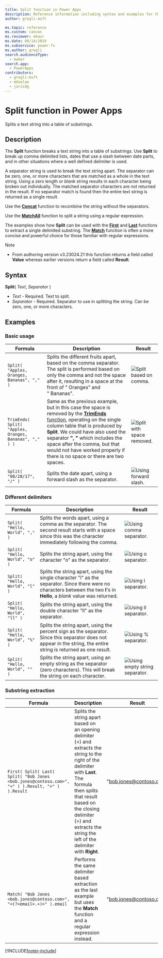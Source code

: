 ```yaml
---
title: Split function in Power Apps
description: Reference information including syntax and examples for the Split function in Power Apps.
author: gregli-msft

ms.topic: reference
ms.custom: canvas
ms.reviewer: mkaur
ms.date: 09/14/2019
ms.subservice: power-fx
ms.author: gregli
search.audienceType:
  - maker
search.app:
  - PowerApps
contributors:
  - gregli-msft
  - mduelae
  - jorisdg
---
```


# Split function in Power Apps

Splits a text string into a table of substrings.

## Description

The **Split** function breaks a text string into a table of substrings. Use **Split** to break up comma delimited lists, dates that use a slash between date parts, and in other situations where a well defined delimiter is used.

A separator string is used to break the text string apart. The separator can be zero, one, or more characters that are matched as a whole in the text string. Using a zero length or _blank_ string results in each character being broken out individually. The matched separator characters are not returned in the result. If no separator match is found then the entire text string is returned as a single result.

Use the **[Concat](function-concatenate.md)** function to recombine the string without the separators.

Use the **[MatchAll](function-ismatch.md)** function to split a string using a regular expression.

The examples show how **Split** can be used with the **[First](function-first-last.md)** and **[Last](function-first-last.md)** functions to extract a single delimited substring. The **[Match](function-ismatch.md)** function is often a more concise and powerful choice for those familiar with regular expressions.

> [!NOTE]
> - From authoring version v3.23024.21 this function returns a field called **Value** whereas earlier versions return a field called **Result**.

## Syntax

**Split**( _Text_, _Separator_ )

- _Text_ - Required. Text to split.
- _Separator_ - Required. Separator to use in splitting the string. Can be zero, one, or more characters.

## Examples

### Basic usage

| Formula                                                | Description                                                                                                                                                                                                                                                                                                                                                                   | Result                                                        |
| ------------------------------------------------------ | ----------------------------------------------------------------------------------------------------------------------------------------------------------------------------------------------------------------------------------------------------------------------------------------------------------------------------------------------------------------------------- | ------------------------------------------------------------- |
| `Split( "Apples, Oranges, Bananas", "," )`             | Splits the different fruits apart, based on the comma separator. The split is performed based on only the comma and not the space after it, resulting in a space at the front of "&nbsp;Oranges" and "&nbsp;Bananas".                                                                                                                                                         | ![Split based on comma.](media/function-split/fruit1.png)     |
| `TrimEnds( Split( "Apples, Oranges, Bananas", "," ) )` | Same as the previous example, but in this case the space is removed by the [**TrimEnds** function](function-trim.md), operating on the single column table that is produced by **Split**. We could have also used the separator **",&nbsp;"** which includes the space after the comma, but that would not have worked properly if there is no space or there are two spaces. | ![Split with space removed.](media/function-split/fruit2.png) |
| `Split( "08/28/17", "/" )`                             | Splits the date apart, using a forward slash as the separator.                                                                                                                                                                                                                                                                                                                | ![Using forward slash.](media/function-split/date.png)        |

### Different delimiters

| Formula                         | Description                                                                                                                                                                  | Result                                                          |
| ------------------------------- | ---------------------------------------------------------------------------------------------------------------------------------------------------------------------------- | --------------------------------------------------------------- |
| `Split( "Hello, World", "," )`  | Splits the words apart, using a comma as the separator. The second result starts with a space since this was the character immediately following the comma.                  | ![Using comma separator.](media/function-split/comma.png)       |
| `Split( "Hello, World", "o" )`  | Splits the string apart, using the character "o" as the separator.                                                                                                           | ![Using o separator.](media/function-split/o.png)               |
| `Split( "Hello, World", "l" )`  | Splits the string apart, using the single character "l" as the separator. Since there were no characters between the two **l**'s in **Hello**, a _blank_ value was returned. | ![Using l separator.](media/function-split/l.png)               |
| `Split( "Hello, World", "ll" )` | Splits the string apart, using the double character "ll" as the separator.                                                                                                   | ![Using ll separator.](media/function-split/ll.png)             |
| `Split( "Hello, World", "%" )`  | Splits the string apart, using the percent sign as the separator. Since this separator does not appear in the string, the entire string is returned as one result.           | ![Using % separator.](media/function-split/percent.png)         |
| `Split( "Hello, World", "" )`   | Splits the string apart, using an empty string as the separator (zero characters). This will break the string on each character.                                             | ![Using empty string separator.](media/function-split/none.png) |

### Substring extraction

| Formula                                                                                          | Description                                                                                                                                                                                                                                                             | Result                  |
| ------------------------------------------------------------------------------------------------ | ----------------------------------------------------------------------------------------------------------------------------------------------------------------------------------------------------------------------------------------------------------------------- | ----------------------- |
| `First( Split( Last( Split( "Bob Jones <bob.jones@contoso.com>", "<" ) ).Result, ">" ) ).Result` | Splits the string apart based on an opening delimiter (<) and extracts the string to the right of the delimiter with **Last**. The formula then splits that result based on the closing delimiter (>) and extracts the string the left of the delimiter with **Right**. | "bob.jones@contoso.com" |
| `Match( "Bob Jones <bob.jones@contoso.com>", "<(?<email>.+)>" ).email`                           | Performs the same delimiter based extraction as the last example but uses the **Match** function and a regular expression instead.                                                                                                                                      | "bob.jones@contoso.com" |

[!INCLUDE[footer-include](../../includes/footer-banner.md)]
